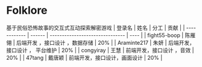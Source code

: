 # Folklore
基于民俗恐怖故事的交互式互动探索解密游戏
| 登录名       | 姓名   | 分工                            | 贡献 |
| ------------ | ------ | ------------------------------- | ---- |
| fight55-boop | 陈雁翎 | 后端开发 ，接口设计 ，数据存储  | 20%  |
| Araminte217  | 朱妍   | 后端开发，接口设计  ， 平台维护 | 20%  |
| congyiray    | 王慧   | 前端开发，接口设计  ，音效      | 20%  |
| 47tang       | 戴唐颖 | 前端开发，接口设计，画面设计    | 20%  |
